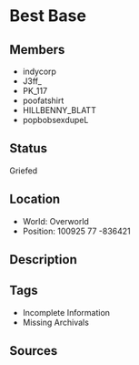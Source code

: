 # Best Base

## Members
- indycorp
- J3ff_
- PK_117
- poofatshirt
- HILLBENNY_BLATT
- popbobsexdupeL

## Status
Griefed

## Location
- World: Overworld 
- Position: 100925 77 -836421

## Description

## Tags
- Incomplete Information
- Missing Archivals

## Sources
